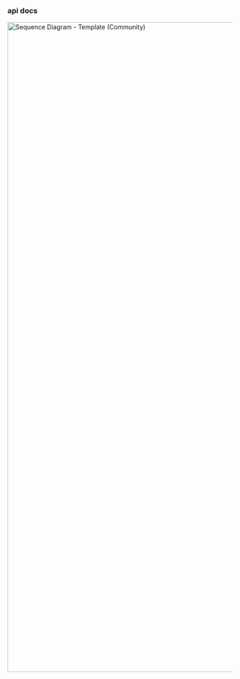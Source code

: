 ### api docs



<img width="1456" alt="Sequence Diagram - Template (Community)" src="https://github.com/hh-plus/3-concert-reservation/assets/71562311/3f46dc2d-34d1-4dc6-bbd5-2df5ca38bfb8">

